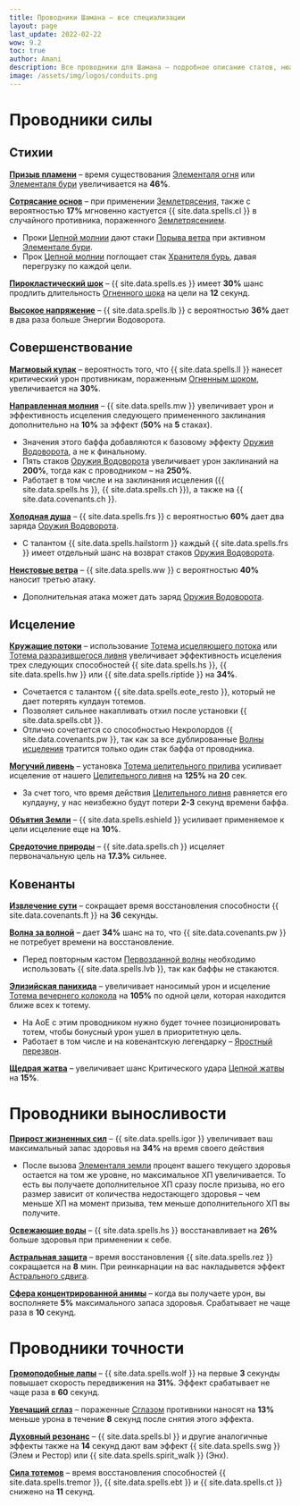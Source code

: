 ```yaml
---
title: Проводники Шамана – все специализации 
layout: page
last_update: 2022-02-22
wow: 9.2
toc: true
author: Amani
description: Все проводники для Шамана – подробное описание статов, нюансы механики, рекомендации по выбору.
image: /assets/img/logos/conduits.png
---
```


# Проводники силы

## Стихии

<a href="https://ru.wowhead.com/spell=338303?ilvl=278" target="blank" data-wh-icon-size="medium" >**Призыв пламени**</a> – время существования [Элементаля огня](https://ru.wowhead.com/spell=198067) или [Элементаля бури](https://ru.wowhead.com/spell=192249) увеличивается на **46%**.

<a href="https://ru.wowhead.com/spell=338252?ilvl=278" target="blank" data-wh-icon-size="medium" >**Сотрясание основ**</a> – при применении [Землетрясения](https://ru.wowhead.com/spell=61882), также с вероятностью **17%** мгновенно кастуется {{ site.data.spells.cl }} в случайного противника, пораженного [Землетрясением](https://ru.wowhead.com/spell=61882).

* Проки [Цепной молнии](https://ru.wowhead.com/spell=188443) дают стаки [Порыва ветра](https://ru.wowhead.com/spell=263806) при активном [Элементале бури](https://ru.wowhead.com/spell=192249).
* Прок [Цепной молнии](https://ru.wowhead.com/spell=188443) поглощает стак [Хранителя бурь](https://ru.wowhead.com/spell=191634), давая перегрузку по каждой цели.

<a href="https://ru.wowhead.com/spell=345594?ilvl=278" target="blank" data-wh-icon-size="medium" >**Пирокластический шок**</a> – {{ site.data.spells.es }} имеет **30%** шанс продлить длительность [Огненного шока](https://ru.wowhead.com/spell=188389) на цели на **12** секунд.

<a href="https://ru.wowhead.com/spell=338131?ilvl=278" target="blank" data-wh-icon-size="medium" >**Высокое напряжение**</a> – {{ site.data.spells.lb }} с вероятностью **36%** дает в два раза больше Энергии Водоворота.

## Совершенствование

<a href="https://ru.wowhead.com/spell=338331?ilvl=278" target="blank" data-wh-icon-size="medium" >**Магмовый кулак**</a> – вероятность того, что {{ site.data.spells.ll }} нанесет критический урон противникам, пораженным [Огненным шоком](https://ru.wowhead.com/spell=188389), увеличивается на **30%**.

<a href="https://ru.wowhead.com/spell=338322?ilvl=278" target="blank" data-wh-icon-size="medium" >**Направленная молния**</a> – {{ site.data.spells.mw }} увеличивает урон и эффективность исцеления следующего примененного заклинания дополнительно на **10%** за эффект (**50%** на **5** стаках).

* Значения этого баффа добавляются к базовому эффекту [Оружия Водоворота](https://ru.wowhead.com/spell=187880), а не к финальному.
* Пять стаков [Оружия Водоворота](https://ru.wowhead.com/spell=187880) увеличивает урон заклинаний на **200%**, тогда как с проводником – на **250%**.
* Работает в том числе и на заклинания исцеления ({{ site.data.spells.hs }}, {{ site.data.spells.ch }}), а также на {{ site.data.covenants.ch }}.

<a href="https://ru.wowhead.com/spell=338325?ilvl=278" target="blank" data-wh-icon-size="medium" >**Холодная душа**</a> – {{ site.data.spells.frs }} с вероятностью **60%** дает два заряда [Оружия Водоворота](https://ru.wowhead.com/spell=187880).

* С талантом {{ site.data.spells.hailstorm }} каждый {{ site.data.spells.frs }} имеет отдельный шанс на возврат стаков [Оружия 
Водоворота](https://ru.wowhead.com/spell=187880).

<a href="https://ru.wowhead.com/spell=338318?ilvl=278" target="blank" data-wh-icon-size="medium" >**Неистовые ветра**</a> – {{ site.data.spells.ww }} с вероятностью **40%** наносит третью атаку.

* Дополнительная атака может дать заряд [Оружия Водоворота](https://ru.wowhead.com/spell=187880).

## Исцеление

<a href="https://ru.wowhead.com/spell=338339?ilvl=278" target="blank" data-wh-icon-size="medium" >**Кружащие потоки**</a> – использование [Тотема исцеляющего потока](https://ru.wowhead.com/spell=5394) или [Тотема разразившегося ливня](https://ru.wowhead.com/spell=) увеличивает эффективность исцеления трех следующих способностей {{ site.data.spells.hs }}, {{ site.data.spells.hw }} или {{ site.data.spells.riptide }} на **34%**.

* Сочетается с талантом {{ site.data.spells.eote_resto }}, который не дает потерять кулдаун тотемов.
* Позволяет сильнее накапливать отхил после установки {{ site.data.spells.cbt }}.
* Отлично сочетается со способностью Некролордов {{ site.data.covenants.pw }}, так как за все дублированные [Волны исцеления](https://ru.wowhead.com/spell=77472) тратится только один стак баффа от проводника.

<a href="https://ru.wowhead.com/spell=338343?ilvl=278" target="blank" data-wh-icon-size="medium" >**Могучий ливень**</a> – установка [Тотема целительного прилива](https://ru.wowhead.com/spell=108280) усиливает исцеление от нашего [Целительного ливня](https://ru.wowhead.com/spell=73920) на **125%** на **20** сек.

* За счет того, что время действия [Целительного ливня](https://ru.wowhead.com/spell=73920) равняется его кулдауну, у нас неизбежно будут потери **2-3** секунд времени баффа.
 
<a href="https://ru.wowhead.com/spell=338329?ilvl=278" target="blank" data-wh-icon-size="medium" >**Объятия Земли**</a> – {{ site.data.spells.eshield }} усиливает применяемое к цели исцеление еще на **10%**.

<a href="https://ru.wowhead.com/spell=338346?ilvl=278" target="blank" data-wh-icon-size="medium" >**Средоточие природы**</a> – {{ site.data.spells.ch }} исцеляет первоначальную цель на **17.3%** сильнее.

## Ковенанты

<a href="https://ru.wowhead.com/spell=339183?ilvl=278" target="blank" data-wh-icon-size="medium" >**Извлечение сути**</a> – сокращает время восстановления способности {{ site.data.covenants.ft }} на **36** секунды.  

<a href="https://ru.wowhead.com/spell=339186?ilvl=278" target="blank" data-wh-icon-size="medium" >**Волна за волной**</a> – дает **34%** шанс на то, что {{ site.data.covenants.pw }} не потребует времени на восстановление.

* Перед повторным кастом [Первозданной волны](https://ru.wowhead.com/spell=326059) необходимо использовать {{ site.data.spells.lvb }}, так как баффы не стакаются.  

<a href="https://ru.wowhead.com/spell=339182?ilvl=278" target="blank" data-wh-icon-size="medium" >**Элизийская панихида**</a> – увеличивает наносимый урон и исцеление [Тотема вечернего колокола](https://ru.wowhead.com/spell=324386) на **105%** по одной цели, которая находится ближе всех к тотему.

* На АоЕ с этим проводником нужно будет точнее позиционировать тотем, чтобы бонусный урон ушел в приоритетную цель.  
* Работает в том числе и на ковенантскую легендарку – [Яростный перезвон](https://ru.wowhead.com/spell=356789).

<a href="https://ru.wowhead.com/spell=339185?ilvl=278" target="blank" data-wh-icon-size="medium" >**Щедрая жатва**</a> – увеличивает шанс Критического удара [Цепной жатвы](https://ru.wowhead.com/spell=320674) на **15%**.

# Проводники выносливости

<a href="https://ru.wowhead.com/spell=337981?ilvl=278" target="blank" data-wh-icon-size="medium" >**Прирост жизненных сил**</a> – {{ site.data.spells.igor }} увеличивает ваш максимальный запас здоровья на **34%** на время своего действия

* После вызова [Элементаля земли](https://ru.wowhead.com/spell=198103) процент вашего текущего здоровья остается на том же уровне, но максимальное ХП увеличивается. То есть вы получаете дополнительное ХП сразу после призыва, но его размер зависит от количества недостающего здоровья – чем меньше ХП на момент призыва, тем меньше дополнительного ХП вы получите.

<a href="https://ru.wowhead.com/spell=337974?ilvl=278" target="blank" data-wh-icon-size="medium" >**Освежающие воды**</a> – {{ site.data.spells.hs }} восстанавливает на **26%** больше здоровья при применении к себе.

<a href="https://ru.wowhead.com/spell=337964?ilvl=278" target="blank" data-wh-icon-size="medium" >**Астральная защита**</a> – время восстановления {{ site.data.spells.rez }} сокращается на **8** мин. При реинкарнации на вас накладывется эффект [Астрального сдвига](https://ru.wowhead.com/spell=108271).

<a href="https://ru.wowhead.com/spell=357888?ilvl=278" target="blank" data-wh-icon-size="medium" >**Сфера концентрированной анимы**</a> – когда вы получаете урон, вы восполняете **5%** максимального запаса здоровья. Срабатывает не чаще раза в **10** секунд.

# Проводники точности

<a href="https://ru.wowhead.com/spell=338033?ilvl=278" target="blank" data-wh-icon-size="medium" >**Громоподобные лапы**</a> – {{ site.data.spells.wolf }} на первые **3** секунды повышает скорость передвижения на **31%**. Эффект срабатывает не чаще раза в **60** секунд.  

<a href="https://ru.wowhead.com/spell=338054?ilvl=278" target="blank" data-wh-icon-size="medium" >**Увечащий сглаз**</a> – пораженные [Сглазом](https://ru.wowhead.com/spell=51514) противники наносят на **13%** меньше урона в течение **8** секунд после снятия этого эффекта.

<a href="https://ru.wowhead.com/spell=338048?ilvl=278" target="blank" data-wh-icon-size="medium" >**Духовный резонанс**</a> – {{ site.data.spells.bl }} и другие аналогичные эффекты также на **14** секунд дают вам эффект {{ site.data.spells.swg }} (Элем и Рестор) или {{ site.data.spells.spirit_walk }} (Энх).

<a href="https://ru.wowhead.com/spell=338042?ilvl=278" target="blank" data-wh-icon-size="medium" >**Сила тотемов**</a> – время восстановления способностей {{ site.data.spells.tremor }}, {{ site.data.spells.ebt }} и {{ site.data.spells.ct }} снижено на **11** секунд.
